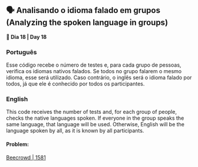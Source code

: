 <h2>🗣️ Analisando o idioma falado em grupos (Analyzing the spoken language in groups)</h2>

<p><strong>📌 Dia 18 | Day 18</strong></p>

<h3>Português</h3>
<p>Esse código recebe o número de testes e, para cada grupo de pessoas, verifica os idiomas nativos falados. Se todos no grupo falarem o mesmo idioma, esse será utilizado. Caso contrário, o inglês será o idioma falado por todos, já que ele é conhecido por todos os participantes.</p>

<h3>English</h3>
<p>This code receives the number of tests and, for each group of people, checks the native languages spoken. If everyone in the group speaks the same language, that language will be used. Otherwise, English will be the language spoken by all, as it is known by all participants.</p>

<h4>Problem:</h4>
<a href="https://www.beecrowd.com.br/judge/pt/problems/view/1581">Beecrowd | 1581</a>
